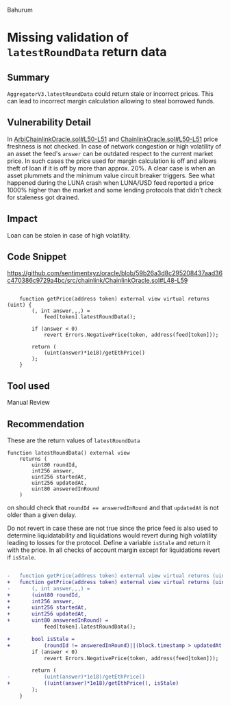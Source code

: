 Bahurum
# Missing validation of `latestRoundData` return data

## Summary
`AggregatorV3.latestRoundData` could return stale or incorrect prices. This can lead to incorrect margin calculation allowing to steal borrowed funds.

## Vulnerability Detail
In [ArbiChainlinkOracle.sol#L50-L51](https://github.com/sentimentxyz/oracle/blob/59b26a3d8c295208437aad36c470386c9729a4bc/src/chainlink/ArbiChainlinkOracle.sol#L50-L51) and [ChainlinkOracle.sol#L50-L51](https://github.com/sentimentxyz/oracle/blob/59b26a3d8c295208437aad36c470386c9729a4bc/src/chainlink/ChainlinkOracle.sol#L50-L51) price freshness is not checked. In case of network congestion or high volatility of an asset the feed's `answer` can be outdated respect to the current market price. In such cases the price used for margin calculation is off and allows theft of loan if it is off by more than approx. 20%. A clear case is when an asset plummets and the minimum value circuit breaker triggers. See what happened during the LUNA crash when LUNA/USD feed reported a price 1000% higher than the market and some lending protocols that didn't check for staleness got drained.

## Impact
Loan can be stolen in case of high volatility.

## Code Snippet
https://github.com/sentimentxyz/oracle/blob/59b26a3d8c295208437aad36c470386c9729a4bc/src/chainlink/ChainlinkOracle.sol#L48-L59

```solidity

    function getPrice(address token) external view virtual returns (uint) {
        (, int answer,,,) =
            feed[token].latestRoundData();

        if (answer < 0)
            revert Errors.NegativePrice(token, address(feed[token]));

        return (
            (uint(answer)*1e18)/getEthPrice()
        );
    }
```

## Tool used

Manual Review

## Recommendation
These are the return values of `latestRoundData`
``` solidity
function latestRoundData() external view
    returns (
        uint80 roundId,
        int256 answer,
        uint256 startedAt,
        uint256 updatedAt,
        uint80 answeredInRound
    )
```
on should check that `roundId == answeredInRound` and that `updatedAt` is not older than a given delay. 

Do not revert in case these are not true since the price feed is also used to determine liquidatability and liquidations would revert during high volatility leading to losses for the protocol.
Define a variable `isStale` and return it with the price. In all checks of account margin except for liquidations revert if `isStale`.

```diff

-   function getPrice(address token) external view virtual returns (uint) {
+   function getPrice(address token) external view virtual returns (uint, bool) {
-       (, int answer,,,) =
+       (uint80 roundId,
+       int256 answer,
+       uint256 startedAt,
+       uint256 updatedAt,
+       uint80 answeredInRound) =
            feed[token].latestRoundData();

+       bool isStale = 
+           (roundId != answeredInRound)||(block.timestamp > updatedAt + DELAY)
        if (answer < 0)
            revert Errors.NegativePrice(token, address(feed[token]));

        return (
-           (uint(answer)*1e18)/getEthPrice()            
+           ((uint(answer)*1e18)/getEthPrice(), isStale)
        );
    }
```